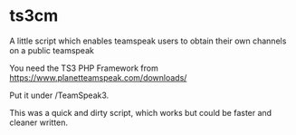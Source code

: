 ts3cm
=====

A little script which enables teamspeak users to obtain their own channels on a public teamspeak

You need the TS3 PHP Framework from https://www.planetteamspeak.com/downloads/

Put it under /TeamSpeak3.

This was a quick and dirty script, which works but could be faster and cleaner written.
